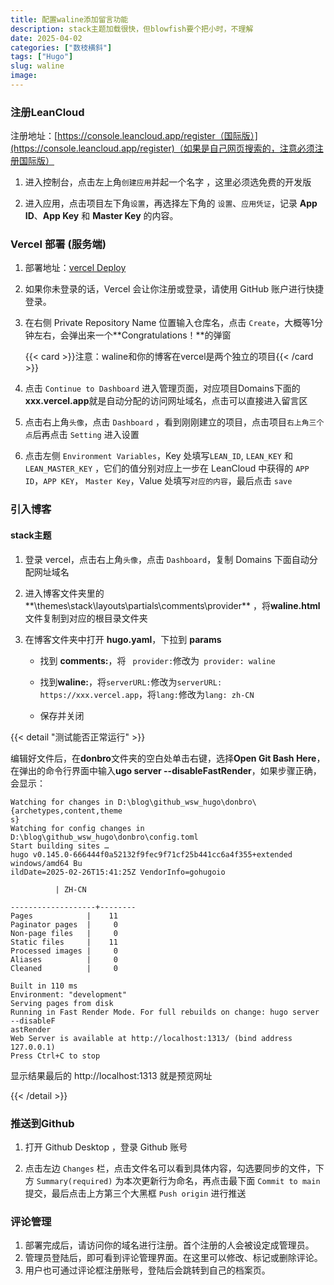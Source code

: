 ```yaml
---
title: 配置waline添加留言功能
description: stack主题加载很快，但blowfish要个把小时，不理解
date: 2025-04-02
categories: ["数枝横斜"]
tags: ["Hugo"]
slug: waline
image: 
---
```


### 注册LeanCloud

注册地址：[https://console.leancloud.app/register（国际版）](https://console.leancloud.app/register)（如果是自己网页搜索的，注意必须注册国际版）

1. 进入控制台，点击左上角`创建应用`并起一个名字 ，这里必须选免费的开发版

2. 进入应用，点击项目左下角`设置`，再选择左下角的 `设置`、`应用凭证`，记录 **App ID**、**App Key** 和 **Master Key** 的内容。

### Vercel 部署 (服务端)

1. 部署地址：[vercel Deploy](https://vercel.com/new/clone?repository-url=https%3A%2F%2Fgithub.com%2Fwalinejs%2Fwaline%2Ftree%2Fmain%2Fexample)

2. 如果你未登录的话，Vercel 会让你注册或登录，请使用 GitHub 账户进行快捷登录。

3. 在右侧 Private Repository Name 位置输入仓库名，点击 `Create`，大概等1分钟左右，会弹出来一个**Congratulations！**的弹窗

   {{< card >}}注意：waline和你的博客在vercel是两个独立的项目{{< /card >}}

4. 点击 `Continue to Dashboard` 进入管理页面，对应项目Domains下面的 **xxx.vercel.app**就是自动分配的访问网址域名，点击可以直接进入留言区

5. 点击右上角`头像`，点击 `Dashboard` ，看到刚刚建立的项目，点击项目`右上角三个点`后再点击 `Setting` 进入设置

6. 点击左侧 `Environment Variables`，Key 处填写`LEAN_ID`, `LEAN_KEY` 和 `LEAN_MASTER_KEY` ，它们的值分别对应上一步在 LeanCloud 中获得的 `APP ID`，`APP KEY`， `Master Key`，Value 处填写`对应的内容`，最后点击 `save`

### 引入博客

#### stack主题

1. 登录 vercel，点击右上角`头像`，点击 `Dashboard`，复制 Domains 下面自动分配网址域名

2. 进入博客文件夹里的**\themes\stack\layouts\partials\comments\provider** ，将**waline.html**文件复制到对应的根目录文件夹

3. 在博客文件夹中打开 **hugo.yaml**，下拉到 **params**

   - 找到 **comments:**，将 ` provider:`修改为` provider: waline`

   - 找到**waline:**，将`serverURL:`修改为`serverURL: https://xxx.vercel.app`，将`lang:`修改为`lang: zh-CN`
   - 保存并关闭

{{< detail "测试能否正常运行" >}}

<p>编辑好文件后，在<b>donbro</b>文件夹的空白处单击右键，选择<b>Open Git Bash Here</b>，在弹出的命令行界面中输入<b>ugo server --disableFastRender</b>，如果步骤正确，会显示：</p>

<pre><code class="code-highlight"><span class="code-line line-number" line="1">Watching for changes in D:\blog\github_wsw_hugo\donbro\{archetypes,content,theme
s}
Watching for config changes in D:\blog\github_wsw_hugo\donbro\config.toml
Start building sites …
hugo v0.145.0-666444f0a52132f9fec9f71cf25b441cc6a4f355+extended windows/amd64 Bu
ildDate=2025-02-26T15:41:25Z VendorInfo=gohugoio

          | ZH-CN

-------------------+--------
Pages            |    11
Paginator pages  |     0
Non-page files   |     0
Static files     |    11
Processed images |     0
Aliases          |     0
Cleaned          |     0

Built in 110 ms
Environment: "development"
Serving pages from disk
Running in Fast Render Mode. For full rebuilds on change: hugo server --disableF
astRender
Web Server is available at http://localhost:1313/ (bind address 127.0.0.1)
Press Ctrl+C to stop
</span></code></pre>

<p>显示结果最后的 http://localhost:1313 就是预览网址</p>

{{< /detail >}}

### 推送到Github

1. 打开 Github Desktop ，登录 Github 账号

2. 点击左边 `Changes` 栏，点击文件名可以看到具体内容，勾选要同步的文件，下方 `Summary(required)` 为本次更新行为命名，再点击最下面 `Commit to main` 提交，最后点击上方第三个大黑框 `Push origin` 进行推送

### 评论管理

1. 部署完成后，请访问你的域名进行注册。首个注册的人会被设定成管理员。
2. 管理员登陆后，即可看到评论管理界面。在这里可以修改、标记或删除评论。 
3. 用户也可通过评论框注册账号，登陆后会跳转到自己的档案页。